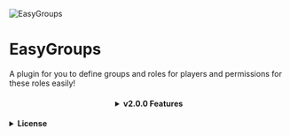 ![EasyGroups](https://raw.githubusercontent.com/ImperaZim/EasyGroups/v2.0/metadata/icon.png)
# EasyGroups
A plugin for you to define groups and roles for players and permissions for these roles easily!

<h4 align="center">
 <details>
  <summary> v2.0.0 Features </summary> 
  <h5 align="left">Code Update</h6>
  <span align="left"> <h6>ㅤㅤNew data saving options <br>ㅤㅤComplete refactoring of source code </h6></span>
  <h5 align="left">New Functions</h6>
  <span align="left"> <h6>ㅤㅤUser Permissions <br>ㅤㅤUpdate Group Definitions <br>ㅤㅤSetting groups on timed players  </h6></span>
 </details>
<h4>

<h4>
 <details>
  <summary> License </summary>
  <span align="left"> <h6>
   © ImperaZim • EasyGroups 2022 - 2023
   EasyGroups, the group plugin with many features for PocketMine-MP
   
   This program is free software: you can redistribute it and/or modify
   it under the terms of the GNU General Public License as published by
   the Free Software Foundation, either version 3 of the License, or
   (at your option) any later version.
   
   This program is distributed in the hope that it will be useful,
   but WITHOUT ANY WARRANTY; without even the implied warranty of
   MERCHANTABILITY or FITNESS FOR A PARTICULAR PURPOSE.  See the
   GNU General Public License for more details.
   
   You should have received a copy of the GNU General Public License
   along with this program.  If not, see <http://www.gnu.org/licenses/>. 
   </h6> </soan>
 </details>
</h4>